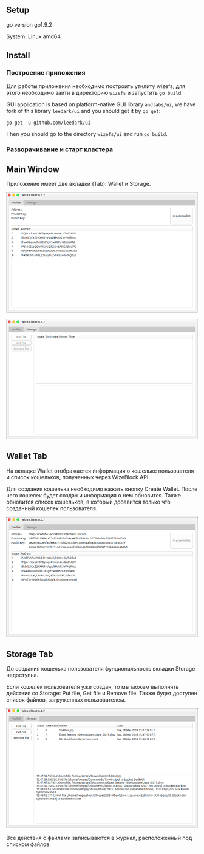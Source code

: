 ## Setup

go version go1.9.2

System: Linux amd64.

## Install

### Построение приложения

Для работы приложения необходимо построить утилиту wizefs, для этого необходимо зайти в директорию `wizefs` и запустить `go build`.

GUI application is based on platform-native GUI library `andlabs/ui`, we have fork of this library `leedark/ui` and you should get it by `go get`:

```
go get -u github.com/leedark/ui
```

Then you should go to the directory `wizefs/ui` and run `go build`.

### Разворачивание и старт кластера



## Main Window

Приложение имеет две вкладки (Tab): Wallet и Storage. 

![wallet-tab](images/wallet-tab.png)

![storage-tab](images/storage-tab.png)



## Wallet Tab

На вкладке Wallet отображается информация о кошельке пользователя и список кошельков, полученных через WizeBlock API.

Для создания кошелька необходимо нажать кнопку Create Wallet. После чего кошелек будет создан и информация о нем обновится. Также обновится список кошельков, в который добавится только что созданный кошелек пользователя.

![wallet-tab-info](images/wallet-tab-info.png)



## Storage Tab

До создания кошелька пользователя фунциональность вкладки Storage недоступна.

Если кошелек пользователя уже создан, то мы можем выполнять действия со Storage: Put file, Get file и Remove file. Также будет доступен список файлов, загруженных пользователем.

![storage-tab-files](images/storage-tab-files.png)

Все действия с файлами записываются в журнал, расположенный под списком файлов.